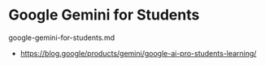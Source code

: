# Google Gemini for Students

google-gemini-for-students.md

*   https://blog.google/products/gemini/google-ai-pro-students-learning/